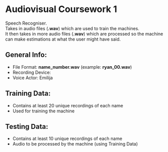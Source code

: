 # Audiovisual Coursework 1
Speech Recogniser.  
Takes in audio files (**.wav**) which are used to train the machines.  
It then takes in more audio files (**.wav**) which are processed 
so the machine can make estimations at what the user might have said.

General Info:
-
- File Format: **name_number.wav** (example: **ryan_00.wav**)
- Recording Device:
- Voice Actor: Emilija

Training Data:
-
- Contains at least 20 unique recordings of each name
- Used for training the machine 

Testing Data:
-
- Contains at least 10 unique recordings of each name 
- Audio to be processed by the machine (using Training Data)